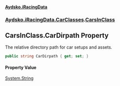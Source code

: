 #### [Aydsko.iRacingData](index.md 'index')
### [Aydsko.iRacingData.CarClasses](index.md#Aydsko.iRacingData.CarClasses 'Aydsko.iRacingData.CarClasses').[CarsInClass](CarsInClass.md 'Aydsko.iRacingData.CarClasses.CarsInClass')

## CarsInClass.CarDirpath Property

The relative directory path for car setups and assets.

```csharp
public string CarDirpath { get; set; }
```

#### Property Value
[System.String](https://docs.microsoft.com/en-us/dotnet/api/System.String 'System.String')